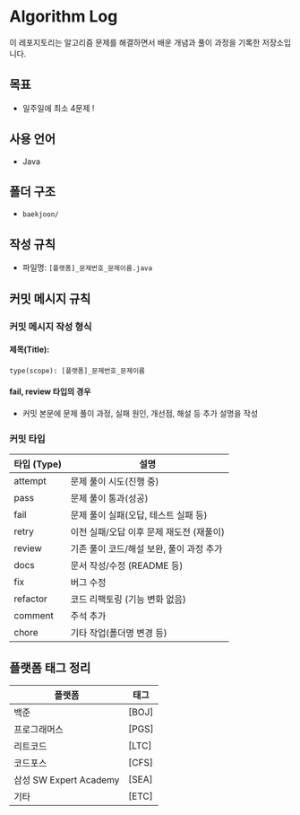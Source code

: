 # Algorithm Log
이 레포지토리는 알고리즘 문제를 해결하면서 배운 개념과 풀이 과정을 기록한 저장소입니다.  

## 목표
- 일주일에 최소 4문제 !

## 사용 언어
- Java

## 폴더 구조
- `baekjoon/`

## 작성 규칙

- 파일명: `[플랫폼]_문제번호_문제이름.java`

## 커밋 메시지 규칙

### 커밋 메시지 작성 형식

#### 제목(Title):
```
type(scope): [플랫폼]_문제번호_문제이름
```

#### fail, review 타입의 경우
- 커밋 본문에 문제 풀이 과정, 실패 원인, 개선점, 해설 등 추가 설명을 작성


### 커밋 타입

| 타입 (Type) | 설명                     | 
|-----------|------------------------|
| attempt   | 문제 풀이 시도(진행 중)  | 
| pass   | 문제 풀이 통과(성공)    | 
| fail   | 문제 풀이 실패(오답, 테스트 실패 등) | 
| retry   | 이전 실패/오답 이후 문제 재도전 (재풀이) |
| review   | 기존 풀이 코드/해설 보완, 풀이 과정 추가 | 
| docs      | 문서 작성/수정 (README 등)    | 
| fix       | 버그 수정                  | 
| refactor  | 코드 리팩토링 (기능 변화 없음)     | 
| comment   | 주석 추가                  |
| chore     | 기타 작업(폴더명 변경 등)        |

## 플랫폼 태그 정리

| 플랫폼                   | 태그    |
|--------------------------|---------|
| 백준                     | [BOJ]   |
| 프로그래머스             | [PGS]   |
| 리트코드                 | [LTC]   |
| 코드포스                 | [CFS]   |
| 삼성 SW Expert Academy   | [SEA]   |
| 기타                     | [ETC]   |